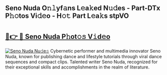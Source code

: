 ## Seno Nuda O𝚗𝚕yf𝚊ns L𝚎a𝚔ed N𝚞𝚍es - Part-DTx P𝚑𝚘tos Vi𝚍𝚎o - H𝚘𝚝 Part L𝚎a𝚔s stpVO

# <h2><a href="http://kf8mvz.oniu.top/?m=Seno+Nuda">🔗👉 🔴 Seno Nuda P𝚑ot𝚘𝚜 V𝚒d𝚎o</a></h2>

[![Seno Nuda Nu𝚍e𝚜](https://i.imgur.com/0qMVB7G.gif)](http://kf8mvz.oniu.top/?m=Seno+Nuda)
Cybernetic performer and multimedia innovator Seno Nuda, known for publishing dance and lifestyle tutorials through viral dance sequences and compact clips. Talented writer Seno Nuda, recognized for their exceptional skills and accomplishments in the realm of literature.  
